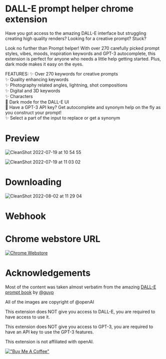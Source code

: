 
# DALL-E prompt helper chrome extension

Have you got access to the amazing DALL-E interface but struggling creating high quality renders? 
Looking for a creative prompt? 
Stuck? 

Look no further than Prompt helper! With over 270 carefully picked prompt styles, vibes, moods, inspiration keywords and GPT-3 autocomplete, this extension is perfect for anyone who needs a little help getting started. Plus, dark mode makes it easy on the eyes.

FEATURES:
✨ Over 270 keywords for creative prompts  
✨ Quality enhancing keywords   
✨ Photography related angles, lightning, shot compositions  
✨ Digital and 3D keywords   
✨ Characters  
🌟 Dark mode for the DALL-E UI  
🤖 Have a GPT-3 API key? Get autocomplete and synonym help on the fly as you construct your prompt!  
✨ Select a part of the input to replace or get a synonym

# Preview 
![CleanShot 2022-07-19 at 10 54 55](https://user-images.githubusercontent.com/463317/179807500-d94bad54-f8e4-4ecd-b641-148267023c95.gif)

![CleanShot 2022-07-19 at 11 03 02](https://user-images.githubusercontent.com/463317/179808286-0ad657c6-b783-4a24-8dca-69c9bf89b527.gif)

# Downloading 
![CleanShot 2022-08-02 at 11 29 04](https://user-images.githubusercontent.com/463317/182438408-a8d344a5-99c0-4b3c-bcd3-f453578e8a71.gif)

# Webhook 


# Chrome webstore URL 

[![Chrome Webstore](https://storage.googleapis.com/web-dev-uploads/image/WlD8wC6g8khYWPJUsQceQkhXSlv1/iNEddTyWiMfLSwFD6qGq.png)](https://chrome.google.com/webstore/detail/dall-e-prompt-helper/hjhagfbhighhchddcbejligbanloandc)



# Acknowledgements 
Most of the content was taken almost verbatim from the amazing [DALL-E prompt book](https://dallery.gallery/the-dalle-2-prompt-book/) by [@guyp](https://twitter.com/GuyP/)

All of the images are copyright of @openAI

This extension does NOT give you access to DALL-E, you are required to have access to use it. 

This extension does NOT give you access to GPT-3, you are required to have an API key to use the GPT-3 features. 

This extension is not affiliated with openAI. 

[!["Buy Me A Coffee"](https://www.buymeacoffee.com/assets/img/custom_images/orange_img.png)](https://www.buymeacoffee.com/altryne)
